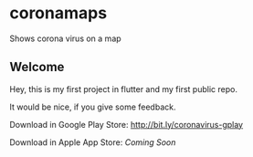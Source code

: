 # coronamaps

Shows corona virus on a map

## Welcome

Hey, this is my first project in flutter and my first public repo.

It would be nice, if you give some feedback.

Download in Google Play Store: http://bit.ly/coronavirus-gplay

Download in Apple App Store: *Coming Soon*
